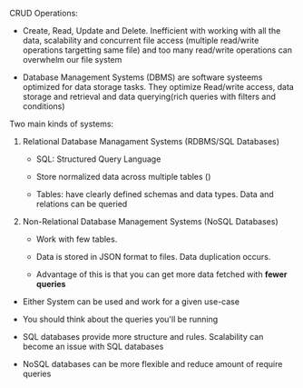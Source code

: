 CRUD Operations:

- Create, Read, Update and Delete. Inefficient with working with all the data, scalability and concurrent file access (multiple read/write operations targetting same file) and too many read/write operations can overwhelm our file system

- Database Management Systems (DBMS) are software systeems optimized for data storage tasks. They optimize Read/write access, data storage and retrieval and data querying(rich queries with filters and conditions)

Two main kinds of systems:

1.  Relational Database Managament Systems (RDBMS/SQL Databases)

    - SQL: Structured Query Language

    - Store normalized data across multiple tables ()

    - Tables: have clearly defined schemas and data types. Data and relations can be queried

2.  Non-Relational Database Management Systems (NoSQL Databases)

    - Work with few tables.

    - Data is stored in JSON format to files. Data duplication occurs.

    - Advantage of this is that you can get more data fetched with **fewer queries**

- Either System can be used and work for a given use-case

- You should think about the queries you'll be running

- SQL databases provide more structure and rules. Scalability can become an issue with SQL databases

- NoSQL databases can be more flexible and reduce amount of require queries
